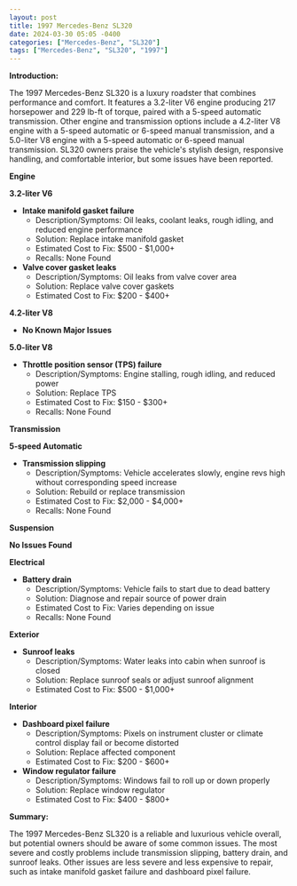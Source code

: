 ```yaml
---
layout: post
title: 1997 Mercedes-Benz SL320
date: 2024-03-30 05:05 -0400
categories: ["Mercedes-Benz", "SL320"]
tags: ["Mercedes-Benz", "SL320", "1997"]
---
```

**Introduction:**

The 1997 Mercedes-Benz SL320 is a luxury roadster that combines performance and comfort. It features a 3.2-liter V6 engine producing 217 horsepower and 229 lb-ft of torque, paired with a 5-speed automatic transmission. Other engine and transmission options include a 4.2-liter V8 engine with a 5-speed automatic or 6-speed manual transmission, and a 5.0-liter V8 engine with a 5-speed automatic or 6-speed manual transmission. SL320 owners praise the vehicle's stylish design, responsive handling, and comfortable interior, but some issues have been reported.

**Engine**

**3.2-liter V6**
- **Intake manifold gasket failure**
  - Description/Symptoms: Oil leaks, coolant leaks, rough idling, and reduced engine performance
  - Solution: Replace intake manifold gasket
  - Estimated Cost to Fix: $500 - $1,000+
  - Recalls: None Found
- **Valve cover gasket leaks**
  - Description/Symptoms: Oil leaks from valve cover area
  - Solution: Replace valve cover gaskets
  - Estimated Cost to Fix: $200 - $400+

**4.2-liter V8**
- **No Known Major Issues**

**5.0-liter V8**
- **Throttle position sensor (TPS) failure**
  - Description/Symptoms: Engine stalling, rough idling, and reduced power
  - Solution: Replace TPS
  - Estimated Cost to Fix: $150 - $300+
  - Recalls: None Found

**Transmission**

**5-speed Automatic**
- **Transmission slipping**
  - Description/Symptoms: Vehicle accelerates slowly, engine revs high without corresponding speed increase
  - Solution: Rebuild or replace transmission
  - Estimated Cost to Fix: $2,000 - $4,000+
  - Recalls: None Found

**Suspension**

**No Issues Found**

**Electrical**

- **Battery drain**
  - Description/Symptoms: Vehicle fails to start due to dead battery
  - Solution: Diagnose and repair source of power drain
  - Estimated Cost to Fix: Varies depending on issue
  - Recalls: None Found

**Exterior**

- **Sunroof leaks**
  - Description/Symptoms: Water leaks into cabin when sunroof is closed
  - Solution: Replace sunroof seals or adjust sunroof alignment
  - Estimated Cost to Fix: $500 - $1,000+

**Interior**

- **Dashboard pixel failure**
  - Description/Symptoms: Pixels on instrument cluster or climate control display fail or become distorted
  - Solution: Replace affected component
  - Estimated Cost to Fix: $200 - $600+
- **Window regulator failure**
  - Description/Symptoms: Windows fail to roll up or down properly
  - Solution: Replace window regulator
  - Estimated Cost to Fix: $400 - $800+

**Summary:**

The 1997 Mercedes-Benz SL320 is a reliable and luxurious vehicle overall, but potential owners should be aware of some common issues. The most severe and costly problems include transmission slipping, battery drain, and sunroof leaks. Other issues are less severe and less expensive to repair, such as intake manifold gasket failure and dashboard pixel failure.
